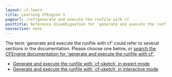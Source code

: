 ```yaml
---
layout: cf-learn
title: Learning CFEngine 3
pageurl: /ref/generate and execute the runfile with cf
posttitle: Reference disambiguation for 'generate and execute the runfile with cf'
navsection: none
---
```


The term 'generate and execute the runfile with cf' could refer to several sections in the documentation. Please choose one below, or
[search the CFEngine documentation for 'generate and execute the runfile with cf'](http://cfengine.com/docs/3.5/search.html?q=generate+and+execute+the+runfile+with+cf).

- [Generate and execute the runfile with \`cf-sketch\` in expert mode](http://cfengine.com/docs/3.5/manuals-design-center-advanced.html#generate-and-execute-the-runfile-with-cf-sketch-in-expert-mode)
- [Generate and execute the runfile with \`cf-sketch\` in interactive mode](http://cfengine.com/docs/3.5/manuals-design-center-advanced.html#generate-and-execute-the-runfile-with-cf-sketch-in-interactive-mode)

